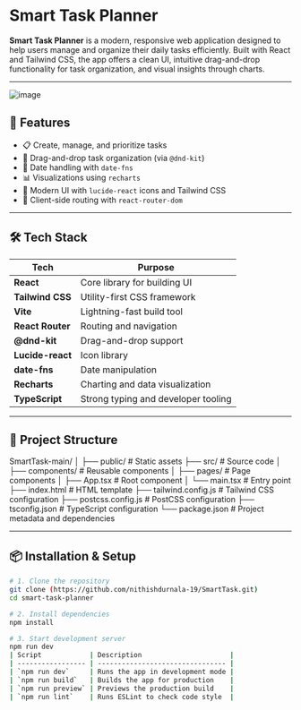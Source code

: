 # Smart Task Planner

**Smart Task Planner** is a modern, responsive web application designed to help users manage and organize their daily tasks efficiently. Built with React and Tailwind CSS, the app offers a clean UI, intuitive drag-and-drop functionality for task organization, and visual insights through charts.

---
![image](https://github.com/user-attachments/assets/b8aef762-9e93-4c06-844d-b4db9ca7d9df)


## 🚀 Features

- 📋 Create, manage, and prioritize tasks
- 📌 Drag-and-drop task organization (via `@dnd-kit`)
- 📅 Date handling with `date-fns`
- 📊 Visualizations using `recharts`
- 🌙 Modern UI with `lucide-react` icons and Tailwind CSS
- 🔄 Client-side routing with `react-router-dom`

---

## 🛠️ Tech Stack

| Tech             | Purpose                                  |
|------------------|------------------------------------------|
| **React**        | Core library for building UI             |
| **Tailwind CSS** | Utility-first CSS framework              |
| **Vite**         | Lightning-fast build tool                |
| **React Router** | Routing and navigation                   |
| **@dnd-kit**     | Drag-and-drop support                    |
| **Lucide-react** | Icon library                             |
| **date-fns**     | Date manipulation                        |
| **Recharts**     | Charting and data visualization          |
| **TypeScript**   | Strong typing and developer tooling      |

---

## 📁 Project Structure
SmartTask-main/
│
├── public/ # Static assets
├── src/ # Source code
│ ├── components/ # Reusable components
│ ├── pages/ # Page components
│ ├── App.tsx # Root component
│ └── main.tsx # Entry point
├── index.html # HTML template
├── tailwind.config.js # Tailwind CSS configuration
├── postcss.config.js # PostCSS configuration
├── tsconfig.json # TypeScript configuration
└── package.json # Project metadata and dependencies

---

## 📦 Installation & Setup

```bash
# 1. Clone the repository
git clone (https://github.com/nithishdurnala-19/SmartTask.git)
cd smart-task-planner

# 2. Install dependencies
npm install

# 3. Start development server
npm run dev
| Script            | Description                      |
| ----------------- | -------------------------------- |
| `npm run dev`     | Runs the app in development mode |
| `npm run build`   | Builds the app for production    |
| `npm run preview` | Previews the production build    |
| `npm run lint`    | Runs ESLint to check code style  |

